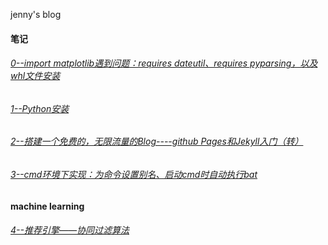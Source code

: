 jenny's blog

#### 笔记
###### [0--import matplotlib遇到问题：requires dateutil、requires pyparsing，以及whl文件安装](https://github.com/jennyandty/jenny_blog/issues/4)
###### [1--Python安装](https://github.com/jennyandty/jenny_blog/issues/3)
###### [2--搭建一个免费的，无限流量的Blog----github Pages和Jekyll入门（转）](https://github.com/jennyandty/jekyll_demo/issues/2)
###### [3--cmd环境下实现：为命令设置别名、启动cmd时自动执行bat](https://github.com/jennyandty/jekyll_demo/issues/1)

#### machine learning
###### [4--推荐引擎——协同过滤算法](https://github.com/jennyandty/jenny_blog/issues/5)
